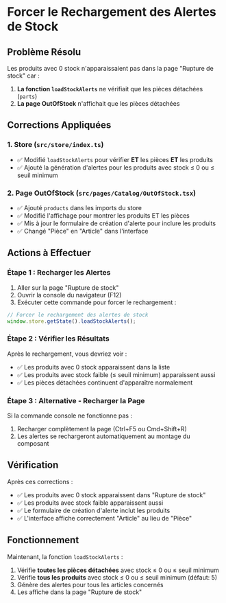 # Forcer le Rechargement des Alertes de Stock

## Problème Résolu

Les produits avec 0 stock n'apparaissaient pas dans la page "Rupture de stock" car :

1. **La fonction `loadStockAlerts`** ne vérifiait que les pièces détachées (`parts`)
2. **La page OutOfStock** n'affichait que les pièces détachées

## Corrections Appliquées

### 1. Store (`src/store/index.ts`)
- ✅ Modifié `loadStockAlerts` pour vérifier **ET** les pièces **ET** les produits
- ✅ Ajouté la génération d'alertes pour les produits avec stock ≤ 0 ou ≤ seuil minimum

### 2. Page OutOfStock (`src/pages/Catalog/OutOfStock.tsx`)
- ✅ Ajouté `products` dans les imports du store
- ✅ Modifié l'affichage pour montrer les produits ET les pièces
- ✅ Mis à jour le formulaire de création d'alerte pour inclure les produits
- ✅ Changé "Pièce" en "Article" dans l'interface

## Actions à Effectuer

### Étape 1 : Recharger les Alertes
1. Aller sur la page "Rupture de stock"
2. Ouvrir la console du navigateur (F12)
3. Exécuter cette commande pour forcer le rechargement :

```javascript
// Forcer le rechargement des alertes de stock
window.store.getState().loadStockAlerts();
```

### Étape 2 : Vérifier les Résultats
Après le rechargement, vous devriez voir :
- ✅ Les produits avec 0 stock apparaissent dans la liste
- ✅ Les produits avec stock faible (≤ seuil minimum) apparaissent aussi
- ✅ Les pièces détachées continuent d'apparaître normalement

### Étape 3 : Alternative - Recharger la Page
Si la commande console ne fonctionne pas :
1. Recharger complètement la page (Ctrl+F5 ou Cmd+Shift+R)
2. Les alertes se rechargeront automatiquement au montage du composant

## Vérification

Après ces corrections :
- ✅ Les produits avec 0 stock apparaissent dans "Rupture de stock"
- ✅ Les produits avec stock faible apparaissent aussi
- ✅ Le formulaire de création d'alerte inclut les produits
- ✅ L'interface affiche correctement "Article" au lieu de "Pièce"

## Fonctionnement

Maintenant, la fonction `loadStockAlerts` :
1. Vérifie **toutes les pièces détachées** avec stock ≤ 0 ou ≤ seuil minimum
2. Vérifie **tous les produits** avec stock ≤ 0 ou ≤ seuil minimum (défaut: 5)
3. Génère des alertes pour tous les articles concernés
4. Les affiche dans la page "Rupture de stock"
